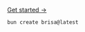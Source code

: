 <div class="code-section">

<div class="start get-started">

<a class="nav" href="/getting-started/quick-start">Get started →</a>

```sh
bun create brisa@latest
```

</div>

<div class="info">
</div>

</div>